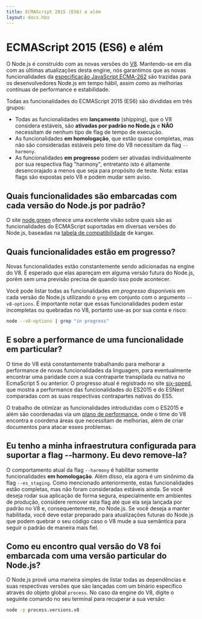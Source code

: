 ```yaml
---
title: ECMAScript 2015 (ES6) e além
layout: docs.hbs
---
```


# ECMAScript 2015 (ES6) e além

O Node.js é construído com as novas versões do [V8](https://v8.dev/). Mantendo-se em dia com as últimas atualizações desta engine, nós garantimos que as novas funcionalidades da [especificação JavaScript ECMA-262](http://www.ecma-international.org/publications/standards/Ecma-262.htm) são trazidas para os desenvolvedores Node.js em tempo hábil, assim como as melhorias contínuas de performance e estabilidade.

Todas as funcionalidades do ECMAScript 2015 (ES6) são divididas em três grupos:

* Todas as funcionalidades em **lançamento** (shipping), que o V8 considera estáveis, são **ativadas por padrão no Node.js** e **NÃO** necessitam de nenhum tipo de flag de tempo de execução.
* As funcionalidades **em homologação**, que estão quase completas, mas não são consideradas estáveis pelo time do V8 necessitam da flag `--harmony`.
* As funcionalidades **em progresso** podem ser ativadas individualmente por sua respectiva flag "harmony", entretanto isto é altamente desencorajado a menos que seja para propósito de teste. Nota: estas flags são expostas pelo V8 e podem mudar sem aviso.

## Quais funcionalidades são embarcadas com cada versão do Node.js por padrão?

O site [node.green](https://node.green/) oferece uma excelente visão sobre quais são as funcionalidades do ECMAScript suportadas em diversas versões do Node.js, baseadas na [tabela de compatibilidade](https://github.com/kangax/compat-table) de kangax.

## Quais funcionalidades estão em progresso?

Novas funcionalidades estão constantemente sendo adicionadas na engine do V8. É esperado que elas apareçam em alguma versão futura do Node.js, porém sem uma previsão precisa de quando isso pode acontecer.

Você pode listar todas as funcionalidades *em progresso* disponíveis em cada versão do Node.js utilizando o `grep` em conjunto com o argumento `--v8-options`. É importante notar que essas funcionalidades podem estar incompletas ou quebradas no V8, portanto use-as por sua conta e risco:

```bash
node --v8-options | grep "in progress"
```

## E sobre a performance de uma funcionalidade em particular?

O time do V8 está constantemente trabalhando para melhorar a performance de novas funcionalidades da linguagem, para eventualmente encontrar uma paridade com a sua contraparte transpilada ou nativa no EcmaScript 5 ou anterior. O progresso atual é registrado no site [six-speed](https://fhinkel.github.io/six-speed), que mostra a performance das funcionalidades do ES2015 e do ESNext comparadas com as suas respectivas contrapartes nativas do ES5.

O trabalho de otimizar as funcionalidades introduzidas com o ES2015 e além são coordenadas via um [plano de performance](https://docs.google.com/document/d/1EA9EbfnydAmmU_lM8R_uEMQ-U_v4l9zulePSBkeYWmY), onde o time do V8 encontra e coordena áreas que necessitam de melhorias, além de criar documentos para atacar esses problemas.

## Eu tenho a minha infraestrutura configurada para suportar a flag --harmony. Eu devo remove-la?

O comportamento atual da flag `--harmony` é habilitar somente funcionalidades **em homologação**. Além disso, ela agora é um sinônimo da flag `--es_staging`. Como mencionado anteriormente, estas funcionalidades estão completas, mas não foram consideradas estáveis ainda. Se você deseja rodar sua aplicação de forma segura, especialmente em ambientes de produção, considere remover esta flag até que ela seja lançada por padrão no V8 e, consequentemente, no Node.js. Se você deseja a manter habilitada, você deve estar preparado para atualizações futuras do Node.js que podem quebrar o seu código caso o V8 mude a sua semântica para seguir o padrão de maneira mais fiel.

## Como eu encontro qual versão do V8 foi embarcada com uma versão particular do Node.js?

O Node.js provê uma maneira simples de listar todas as dependências e suas respectivas versões que são lançadas com um binário específico através do objeto global `process`. No caso da engine do V8, digite o seguinte comando no seu terminal para recuperar a sua versão:

```bash
node -p process.versions.v8
```
